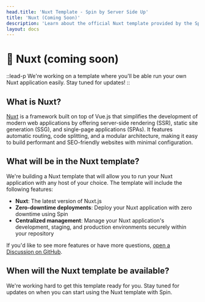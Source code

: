 ```yaml
---
head.title: 'Nuxt Template - Spin by Server Side Up'
title: 'Nuxt (Coming Soon)'
description: 'Learn about the official Nuxt template provided by the Spin community.'
layout: docs
---
```

# 🚧 Nuxt (coming soon)
::lead-p
We're working on a template where you'll be able run your own Nuxt application easily. Stay tuned for updates!
::

## What is Nuxt?
[Nuxt](https://nuxt.com/) is a framework built on top of Vue.js that simplifies the development of modern web applications by offering server-side rendering (SSR), static site generation (SSG), and single-page applications (SPAs). It features automatic routing, code splitting, and a modular architecture, making it easy to build performant and SEO-friendly websites with minimal configuration.

## What will be in the Nuxt template?
We're building a Nuxt template that will allow you to run your Nuxt application with any host of your choice. The template will include the following features:

- **Nuxt**: The latest version of Nuxt.js
- **Zero-downtime deployments**: Deploy your Nuxt application with zero downtime using Spin
- **Centralized management**: Manage your Nuxt application's development, staging, and production environments securely within your repository

If you'd like to see more features or have more questions, [open a Discussion on GitHub](https://github.com/serversideup/spin/discussions).

## When will the Nuxt template be available?
We're working hard to get this template ready for you. Stay tuned for updates on when you can start using the Nuxt template with Spin.